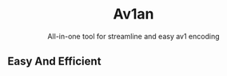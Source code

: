 
<h1 align="center">
    <br>
    Av1an
    </br>
</h1>

<center>  All-in-one tool for streamline and easy av1 encoding </center>

## Easy And Efficient

